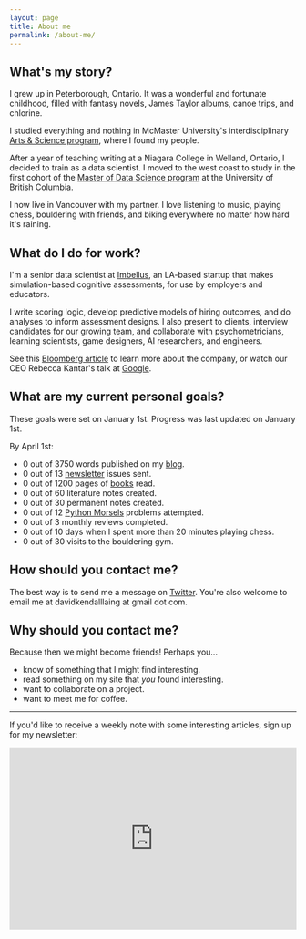 ```yaml
---
layout: page
title: About me
permalink: /about-me/
---
```


## What's my story?

I grew up in Peterborough, Ontario. It was a wonderful and fortunate childhood, filled with fantasy novels, James Taylor albums, canoe trips, and chlorine.

I studied everything and nothing in McMaster University's interdisciplinary [Arts & Science program](https://en.wikipedia.org/wiki/McMaster_Arts_and_Science), where I found my people.

After a year of teaching writing at a Niagara College in Welland, Ontario, I decided to train as a data scientist. I moved to the west coast to study in the first cohort of the [Master of Data Science program](https://masterdatascience.ubc.ca/) at the University of British Columbia.

I now live in Vancouver with my partner. I love listening to music, playing chess, bouldering with friends, and biking everywhere no matter how hard it's raining.

## What do I do for work?

I'm a senior data scientist at [Imbellus](https://imbellus.com/), an LA-based startup that makes simulation-based cognitive assessments, for use by employers and educators.

I write scoring logic, develop predictive models of hiring outcomes, and do analyses to inform assessment designs. I also present to clients, interview candidates for our growing team, and collaborate with psychometricians, learning scientists, game designers, AI researchers, and engineers.

See this [Bloomberg article](https://www.bloomberg.com/news/features/2019-03-19/a-harvard-dropout-s-plan-to-fix-college-admissions-with-video-games) to learn more about the company, or watch our CEO Rebecca Kantar's talk at [Google](youtube.com/watch?v=JoTlMNamSAg).

## What are my current personal goals?

These goals were set on January 1st. Progress was last updated on January 1st.

By April 1st:

- 0 out of 3750 words published on my [blog](https://davidklaing.com/archive).
- 0 out of 13 [newsletter](https://davidlaing.substack.com/) issues sent.
- 0 out of 1200 pages of [books](https://davidklaing.com/reading-pipeline/) read.
- 0 out of 60 literature notes created.
- 0 out of 30 permanent notes created.
- 0 out of 12 [Python Morsels](pythonmorsels.com) problems attempted.
- 0 out of 3 monthly reviews completed.
- 0 out of 10 days when I spent more than 20 minutes playing chess.
- 0 out of 30 visits to the bouldering gym.

## How should you contact me?

The best way is to send me a message on [Twitter](https://twitter.com/davidklaing). You're also welcome to email me at davidkendalllaing at gmail dot com.

## Why should you contact me?

Because then we might become friends! Perhaps you...

* know of something that I might find interesting.
* read something on my site that _you_ found interesting.
* want to collaborate on a project.
* want to meet me for coffee.

---------------------------

If you'd like to receive a weekly note with some interesting articles, sign up for my newsletter:

<iframe width="100%" height="320" src="https://davidlaing.substack.com/embed" frameborder="0" scrolling="no"></iframe>